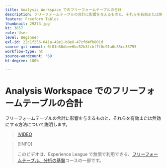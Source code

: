 ```yaml
---
title: Analysis Workspace でのフリーフォームテーブルの合計
description: フリーフォームテーブルの合計に影響を与えるものと、それらを有効または無効にする方法について説明します。
feature: Freeform Tables
thumbnail: 29273.jpg
kt: 3857
role: User
level: Beginner
exl-id: 22c1f256-041a-49e1-b8e8-47cfd4fb801d
source-git-commit: 0f81e30dbee6bc52b3fcbf7f6c91a6c85cc33755
workflow-type: ht
source-wordcount: '69'
ht-degree: 100%

---
```


# Analysis Workspace でのフリーフォームテーブルの合計

フリーフォームテーブルの合計に影響を与えるものと、それらを有効または無効にする方法について説明します。

>[!VIDEO](https://video.tv.adobe.com/v/29273/?quality=12&learn=on)

>[!INFO]
>
> このビデオは、Experience League で無償で利用できる、[フリーフォームテーブル、分析の基盤](https://experienceleague.adobe.com/?recommended=Analytics-U-1-2020.3&amp;lang=ja)コースの一部です。
